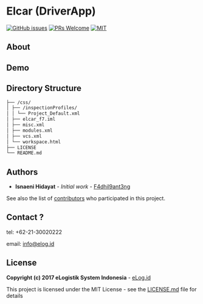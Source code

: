 # Elcar (DriverApp)

[![GitHub issues](https://img.shields.io/github/issues/eLogID/elcar.svg?style=flat-square)](https://github.com/eLogID/elcar/issues)
[![PRs Welcome](https://img.shields.io/badge/PRs-welcome-brightgreen.svg?style=flat-square)](https://github.com/eLogID/elcar/pulls)
[![MIT](https://img.shields.io/dub/l/vibe-d.svg?style=flat-square)](http://opensource.org/licenses/MIT)

## About

## Demo

## Directory Structure

```bash
├── /css/
│ ├── /inspectionProfiles/
│ │ └── Project_Default.xml
│ ├── elcar_f7.iml
│ ├── misc.xml
│ ├── modules.xml
│ ├── vcs.xml
│ └── workspace.html
├── LICENSE
└── README.md
```

## Authors

* **Isnaeni Hidayat** - *Initial work* - [F4dhil9ant3ng](https://github.com/F4dhil9ant3ng)

See also the list of [contributors](https://github.com/your/project/contributors) who participated in this project.

## Contact ?
tel: +62-21-30020222

email: info@elog.id

## License

**Copyright (c) 2017 eLogistik System Indonesia** - [eLog.id](http://www.elog.id)

This project is licensed under the MIT License - see the [LICENSE.md](./LICENSE) file for details